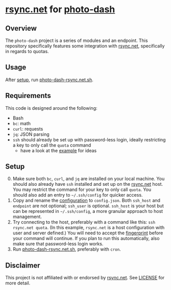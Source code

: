 # [rsync.net] for [photo-dash]

## Overview

The `photo-dash` project is a series of modules and an endpoint. This repository specifically features some integration with [rsync.net], specifically in regards to quotas.

## Usage

After [setup](#setup), run [photo-dash-rsync.net.sh].

## Requirements

This code is designed around the following:

- Bash
- `bc`: math
- `curl`: requests
- `jq`: JSON parsing
- `ssh` should already be set up with password-less login, ideally restricting a key to only call the `quota` command
    - have a look at the [example](resources/authorized_keys) for ideas

## Setup

0. Make sure both `bc`, `curl`, and `jq` are installed on your local machine. You should also already have `ssh` installed and set up on the [rsync.net] host. You may restrict the command for your key to only call `quota`. You should also add an entry to `~/.ssh/config` for quicker access.
1. Copy and rename the [configuration](config.json.example) to `config.json`. Both `ssh_host` and `endpoint` are not optional; `ssh_user` is optional. `ssh_host` is your host but can be represented in `~/.ssh/config`, a more granular approach to host management.
2. Try connecting to the host, preferably with a command like this: `ssh rsync.net quota`. (In this example, `rsync.net` is a host configuration with user and server defined.) You will need to accept the [fingerprint] before your command will continue. If you plan to run this automatically, also make sure that password-less login works.
3. Run [photo-dash-rsync.net.sh], preferably with `cron`.

## Disclaimer

This project is not affiliated with or endorsed by [rsync.net]. See [LICENSE](LICENSE) for more detail.

[photo-dash]: https://github.com/cj-wong/photo-dash
[rsync.net]: https://www.rsync.net
[fingerprint]: https://www.rsync.net/resources/fingerprints.txt
[base.sh]: base.sh
[example]: example.sh
[photo-dash-rsync.net.sh]: photo-dash-rsync.net.sh
